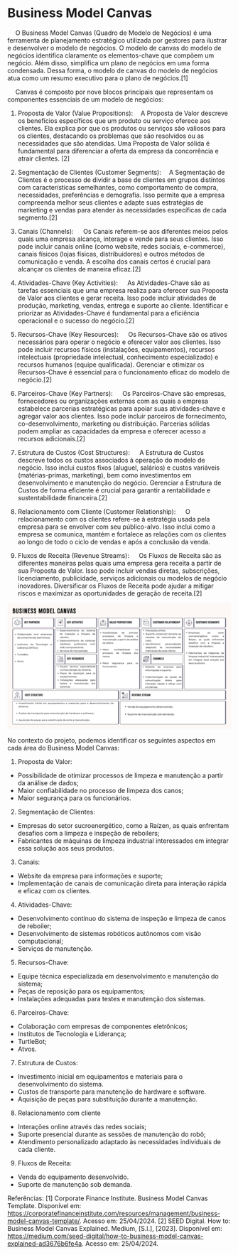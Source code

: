 # Business Model Canvas

&emsp; O Business Model Canvas (Quadro de Modelo de Negócios)  é uma ferramenta de planejamento estratégico utilizada por gestores para ilustrar e desenvolver o modelo de negócios. O modelo de canvas do modelo de negócios identifica claramente os elementos-chave que compõem um negócio. Além disso, simplifica um plano de negócios em uma forma condensada. Dessa forma, o modelo de canvas do modelo de negócios atua como um resumo executivo para o plano de negócios.[1]

&emsp; Canvas é composto por nove blocos principais que representam os componentes essenciais de um modelo de negócios:

1. Proposta de Valor (Value Propositions):
&emsp;A Proposta de Valor descreve os benefícios específicos que um produto ou serviço oferece aos clientes. Ela explica por que os produtos ou serviços são valiosos para os clientes, destacando os problemas que são resolvidos ou as necessidades que são atendidas. Uma Proposta de Valor sólida é fundamental para diferenciar a oferta da empresa da concorrência e atrair clientes. [2]

2. Segmentação de Clientes (Customer Segments):
&emsp;A Segmentação de Clientes é o processo de dividir a base de clientes em grupos distintos com características semelhantes, como comportamento de compra, necessidades, preferências e demografia. Isso permite que a empresa compreenda melhor seus clientes e adapte suas estratégias de marketing e vendas para atender às necessidades específicas de cada segmento.[2]

3. Canais (Channels):
&emsp; Os Canais referem-se aos diferentes meios pelos quais uma empresa alcança, interage e vende para seus clientes. Isso pode incluir canais online (como website, redes sociais, e-commerce), canais físicos (lojas físicas, distribuidores) e outros métodos de comunicação e venda. A escolha dos canais certos é crucial para alcançar os clientes de maneira eficaz.[2]

4. Atividades-Chave (Key Activities):
&emsp; As Atividades-Chave são as tarefas essenciais que uma empresa realiza para oferecer sua Proposta de Valor aos clientes e gerar receita. Isso pode incluir atividades de produção, marketing, vendas, entrega e suporte ao cliente. Identificar e priorizar as Atividades-Chave é fundamental para a eficiência operacional e o sucesso do negócio.[2]

5. Recursos-Chave (Key Resources):
&emsp; Os Recursos-Chave são os ativos necessários para operar o negócio e oferecer valor aos clientes. Isso pode incluir recursos físicos (instalações, equipamentos), recursos intelectuais (propriedade intelectual, conhecimento especializado) e recursos humanos (equipe qualificada). Gerenciar e otimizar os Recursos-Chave é essencial para o funcionamento eficaz do modelo de negócio.[2]

6. Parceiros-Chave (Key Partners):
&emsp; Os Parceiros-Chave são empresas, fornecedores ou organizações externas com as quais a empresa estabelece parcerias estratégicas para apoiar suas atividades-chave e agregar valor aos clientes. Isso pode incluir parceiros de fornecimento, co-desenvolvimento, marketing ou distribuição. Parcerias sólidas podem ampliar as capacidades da empresa e oferecer acesso a recursos adicionais.[2]

7. Estrutura de Custos (Cost Structures):
&emsp; A Estrutura de Custos descreve todos os custos associados à operação do modelo de negócio. Isso inclui custos fixos (aluguel, salários) e custos variáveis (matérias-primas, marketing), bem como investimentos em desenvolvimento e manutenção do negócio. Gerenciar a Estrutura de Custos de forma eficiente é crucial para garantir a rentabilidade e sustentabilidade financeira.[2]

8. Relacionamento com Cliente (Customer Relationship):
&emsp; O relacionamento com os clientes refere-se à estratégia usada pela empresa para se envolver com seu público-alvo. Isso inclui como a empresa se comunica, mantém e fortalece as relações com os clientes ao longo de todo o ciclo de vendas e após a conclusão da venda.

9. Fluxos de Receita (Revenue Streams):
&emsp; Os Fluxos de Receita são as diferentes maneiras pelas quais uma empresa gera receita a partir de sua Proposta de Valor. Isso pode incluir vendas diretas, subscrições, licenciamento, publicidade, serviços adicionais ou modelos de negócio inovadores. Diversificar os Fluxos de Receita pode ajudar a mitigar riscos e maximizar as oportunidades de geração de receita.[2]


![Business Model Canvas](../../../static/img/ModelCanvas.png)

No contexto do projeto, podemos identificar os seguintes aspectos em cada área do Business Model Canvas:

1. Proposta de Valor:
- Possibilidade de otimizar processos de limpeza e manutenção a partir da análise de dados;
- Maior confiabilidade no processo de limpeza dos canos;
- Maior segurança para os funcionários.

2. Segmentação de Clientes:
- Empresas do setor sucroenergético, como a Raízen, as quais enfrentam desafios com a limpeza e inspeção de reboilers;
- Fabricantes de máquinas de limpeza industrial interessados em integrar essa solução aos seus produtos.

3. Canais:
- Website da empresa para informações e suporte;
- Implementação de canais de comunicação direta para interação rápida e eficaz com os clientes.

4. Atividades-Chave:
- Desenvolvimento contínuo do sistema de inspeção e limpeza de canos de reboiler;
- Desenvolvimento de sistemas robóticos autônomos com visão computacional;
- Serviços de manutenção.

5. Recursos-Chave:
- Equipe técnica especializada em desenvolvimento e manutenção do sistema;
- Peças de reposição para os equipamentos;
- Instalações adequadas para testes e manutenção dos sistemas.

6. Parceiros-Chave:
- Colaboração com empresas de componentes eletrônicos;
- Institutos de Tecnologia e Liderança;
- TurtleBot;
- Atvos.

7. Estrutura de Custos:
- Investimento inicial em equipamentos e materiais para o desenvolvimento do sistema.
- Custos de transporte para manutenção de hardware e software.
- Aquisição de peças para substituição durante a manutenção.

8. Relacionamento com cliente
- Interações online através das redes sociais;
- Suporte presencial durante as sessões de manutenção do robô;
- Atendimento personalizado adaptado às necessidades individuais de cada cliente.

9. Fluxos de Receita:
- Venda do equipamento desenvolvido.
- Suporte de manutenção sob demanda.


Referências:
[1] Corporate Finance Institute. Business Model Canvas Template. Disponível em: https://corporatefinanceinstitute.com/resources/management/business-model-canvas-template/. Acesso em: 25/04/2024.
[2] SEED Digital. How to: Business Model Canvas Explained. Medium, [S.l.], [2023]. Disponível em: https://medium.com/seed-digital/how-to-business-model-canvas-explained-ad3676b6fe4a. Acesso em: 25/04/2024.



